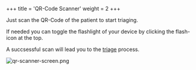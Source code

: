 +++
title = 'QR-Code Scanner'
weight = 2
+++

Just scan the QR-Code of the patient to start triaging.

If needed you can toggle the flashlight of your device by clicking the flash-icon at the top.

A succsessful scan will lead you to the [triage](/triageSteps) process.

![qr-scanner-screen.png](/qr-scanner-screen.png)
